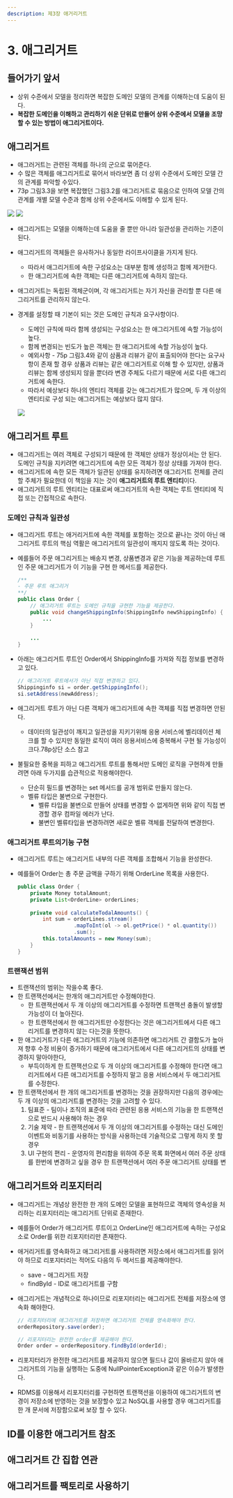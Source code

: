 ```yaml
---
description: 제3장 애거리거트
---
```


# 3. 애그리거트

## 들어가기 앞서

* 상위 수준에서 모델을 정리하면 복잡한 도메인 모델의 관계를 이해하는데 도움이 된다.
* **복잡한 도메인을 이해하고 관리하기 쉬운 단위로 만들어 상위 수준에서 모델을 조망할 수 있는 방법이 애그리거트이다.**

## 애그리거트

* 애그러거트는 관련된 객체를 하나의 군으로 묶어준다.
* 수 많은 객체를 애그리거트로 묶어서 바라보면 좀 더 상위 수준에서 도메인 모델 간의 관계를 파악할 수있다.
* 73p 그림3.3을 보면 복잡했던 그림3.2를 애그리거트로 묶음으로 인하여 모델 간의 관계를 개별 모델 수준과 함께 상위 수준에서도 이해할 수 있게 된다.

![](../.gitbook/assets/_-3.2.jpeg) ![](../.gitbook/assets/_-3.3.jpeg) 

* 애그리거트는 모델을 이해하는데 도움을 줄 뿐만 아니라 일관성을 관리하는 기준이 된다.
* 애그리거트의 객체들은 유사하거나 동일한 라이프사이클을 가지게 된다.
  * 따라서 애그리거트에 속한 구성요소는 대부분 함께 생성하고 함께 제거한다.
  * 한 애그리거트에 속한 객체는 다른 애그리거트에 속하지 않는다.
* 애그리거트는 독립된 객체군이며, 각 애그리거트는 자기 자신을 관리할 뿐 다른 애그리거트를 관리하지 않는다.
* 경계를 설정할 때 기본이 되는 것은 도메인 규칙과 요구사항이다.

  * 도메인 규칙에 따라 함께 생성되는 구성요소는 한 애그리거트에 속할 가능성이 높다.
  * 함께 변경되는 빈도가 높은 객체는 한 애그리거트에 속할 가능성이 높다.
  * 예외사항 - 75p 그림3.4와 같이 삼품과 리뷰가 같이 표출되어야 한다는 요구사항이 존재 할 경우 상품과 리뷰는 같은 애그리거트로 이해 할 수 있지만, 상품과 리뷰는 함께 생성되지 않을 뿐더라 변경 주체도 다르기 때문에 서로 다른 애그리거트에 속한다.
  * 따라서 예상보다 하나의 엔티티 객체를 갖는 애그리거트가 많으며, 두 개 이상의 엔티티로 구성 되는 애그리거트는 예상보다 많지 않다.

  ![](../.gitbook/assets/3.4.jpeg)

 

## 애그리거트 루트

* 애그리거트는 여러 객체로 구성되기 때문에 한 객체만 상태가 정상이서는 안 된다. 도메인 규칙을 지키려면 애그리거트에 속한 모든 객체가 정상 상태를 가져야 한다.
* 애그리거트에 속한 모든 객체가 일관된 상태를 유지하려면 애그리거트 전체를 관리할 주체가 필요한데 이 책임을 지는 것이 **애그리거트의 루트 엔티티**이다.
* 애그리거트의 루트 엔티티는 대표로써 애그리거트의 속한 객체는 루트 엔티티에 직접 또는 간접적으로 속한다.

### 도메인 규칙과 일관성

* 애그리거트 루트는 애거리거트에 속한 객체를 포함하는 것으로 끝나는 것이 아닌 애그리거트 루트의 핵심 역활은 애그리거트의 일관성이 깨지지 않도록 하는 것이다.
* 예를들어 주문 애그리거트는 배송지 변경, 상품변경과 같은 기능을 제공하는데 루트인 주문 애그리거트가 이 기능을 구현 한 메서드를 제공한다.

  ```java
  /**
  - 주문 루트 애그리거
  **/
  public class Order {
      // 애그리거트 루트는 도메인 규칙을 규현한 기능을 제공한다.
      public void changeShippingInfo(ShippingInfo newShippingInfo) {
          ...
      }
    
      ...
  }
  ```

* 아래는 애그리거트 루트인 Order에서 ShippingInfo를 가져와 직접 정보를 변경하고 있다. 

  ```java
  // 애그리거트 루트에서가 아닌 직접 변경하고 있다.
  Shippinginfo si = order.getShippingInfo();
  si.setAddress(newAddress);
  ```

* 애그리거트 루트가 아닌 다른 객체가 애그리거트에 속한 객체를 직접 변경하면 안된다. 
  * 데이터의 일관성이 깨지고 일관성을 지키기위해 응용 서비스에 벨리데이션 체크를 할 수 있지만 동일한 로직이 여러 응용서비스에 중복해서 구현 될 가능성이 크다.78p상단 소스 참고
* 불필요한 중복을 피하고 애그리거트 루트를 통해서만 도메인 로직을 구현하게 만들려면 아래 두가지를 습관적으로 적용해야한다.
  * 단순히 필드를 변경하는 set 메서드를 공개 범위로 만들지 않는다.
  * 벨류 타입은 불변으로 구현한다.
    * 벨류 타입을 불변으로 만들어 상태를 변경할 수 없게하면 위와 같이 직접 변경할 경우 컴파일 에러가 난다.
    * 불변인 벨류타입을 변경하려면 새로운 벨류 객체를 전달하여 변경한다.

### 애그리거트 루트의기능 구현

* 애그리거트 루트는 애그리거트 내부의 다른 객체를 조합해서 기능을 완성한다.
* 예를들어 Order는 총 주문 금액을 구하기 위해 OrderLine 목록을 사용한다.

  ```java
  public class Order {
      private Money totalAmount;
      private List<OrderLine> orderLines;
    
      private void calculateTodalAmounts() {
          int sum = orderLines.stream()
                    .mapToInt(ol -> ol.getPrice() * ol.quantity())
                    .sum();
          this.totalAmounts = new Money(sum);
      }
  }
  ```

### 트랜잭션 범위

* 트랜잭션의 범위는 작을수록 좋다.
* 한 트랜잭션에서는 한개의 애그리거트만 수정해야한다.
  * 한 트랜잭션에서 두 개 이상의 애그리거트를 수정하면 트랜잭션 충돌이 발생할 가능성이 더 높아진다.
  * 한 트랜잭션에서 한 애그리거트만 수정한다는 것은 애그리거트에서 다른 애그리거트를 변경하지 않는 다는것을 뜻한다.
* 한 애그리거트가 다른 애그리거트의 기능에 의존하면 애그리거트 간 결함도가 높아져 향후 수정 비용이 증가하기 때문에 애그리거트에서 다른 애그리거트의 상태를 변경하지 말아야한다,
  * 부득이하게 한 트랜잭션으로 두 개 이상의 애그리거트를 수정해야 한다면 애그리거트에서 다른 애그리거트를 수정하지 말고 응용 서비스에서 두 애그리거트를 수정한다.
* 한 트랜잭션에서 한 개의 애그리거트를 변경하는 것을 권장하지만 다음의 경우에는 두 개 이상의 애그리거트를 변경하는 것을 고려할 수 있다.
  1. 팀표준 - 팀이나 조직의 표준에 따라 관련된 응용 서비스의 기능을 한 트랜잭션으로 반드시 사용해야 하는 경우
  2. 기술 제약 - 한 트랜잭션에서 두 개 이상의 애그리거트를 수정하는 대신 도메인 이벤트와 비동기를 사용하는 방식을 사용하는데 기술적으로 그렇게 하지 못 할 경우
  3. UI 구현의 편리 - 운영자의 편리함을 위하여 주문 목록 화면에서 여러 주문 상태를 한번에 변경하고 싶을 경우 한 트랜잭션에서 여러 주문 애그리거트 상태를 변 

## 애그리거트와 리포지터리

* 애그리거트는 개념상 완전한 한 개의 도메인 모델을 표현하므로 객체의 영속성을 처리하는 리포지터리는 애그리거트 단위로 존재한다.
* 예를들어 Order가 애그리거트 루트이고 OrderLine인 애그리거트에 속하는 구성요소로 Order를 위한 리포지터리만 존재한다.
* 애거리거트를 영속화하고 애그리거트를 사용하려면 저장소에서 애그리거트를 읽어야 하므로 리포지터리는 적어도 다음의 두 메서드를 제공해야한다.
  * save - 애그리거트 저장
  * findById - ID로 애그리거트를 구함
* 애그리거트는 개념적으로 하나이므로 리포지터리는 애그리거트 전체를 저장소에 영속화 해야한다.

  ```java
  // 리포지터리에 애그리거트를 저장하면 애그리거트 전체를 영속화해야 한다.
  orderRepository.save(order);

  // 리포지터리는 완전한 order를 제공해야 한다.
  Order order = orderRepository.findById(orderId);
  ```

* 리포지터리가 완전한 애그리거트를 제공하지 않으면 필드나 값이 올바르지 않아 애그리거트의 기능을 실행하는 도중에 NullPointerException과 같은 이슈가 발생한다.
* RDMS를 이용해서 리포지터리를 구현하면 트랜잭션을 이용하여 애그리거트의 변경이 저장소에 반영하는 것을 보장할수 있고 NoSQL를 사용할 경우 애그리거트를 한 개 문서에 저장함으로써 보장 할 수 있다.

## ID를 이용한 애그리거트 참조

## 애그리거트 간 집합 연관

## 애그리거트를 팩토리로 사용하기


